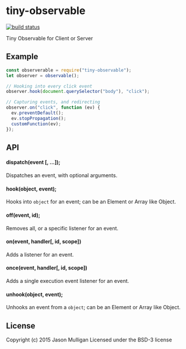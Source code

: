 # tiny-observable
[![build status](https://secure.travis-ci.org/avoidwork/tiny-observable.svg)](http://travis-ci.org/avoidwork/tiny-observable)

Tiny Observable for Client or Server

## Example
```javascript
const observerable = require("tiny-observable");
let observer = observable();

// Hooking into every click event
observer.hook(document.querySelector("body"), "click");

// Capturing events, and redirecting
observer.on("click", function (ev) {
  ev.preventDefault();
  ev.stopPropagation();
  customFunction(ev);
});
```

## API
#### dispatch(event [, ...]);
Dispatches an event, with optional arguments.

#### hook(object, event);
Hooks into `object` for an event; can be an Element or Array like Object.

#### off(event, id);
Removes all, or a specific listener for an event.

#### on(event, handler[, id, scope])
Adds a listener for an event.

#### once(event, handler[, id, scope])
Adds a single execution event listener for an event.

#### unhook(object, event);
Unhooks an event from a `object`; can be an Element or Array like Object.

## License
Copyright (c) 2015 Jason Mulligan
Licensed under the BSD-3 license
